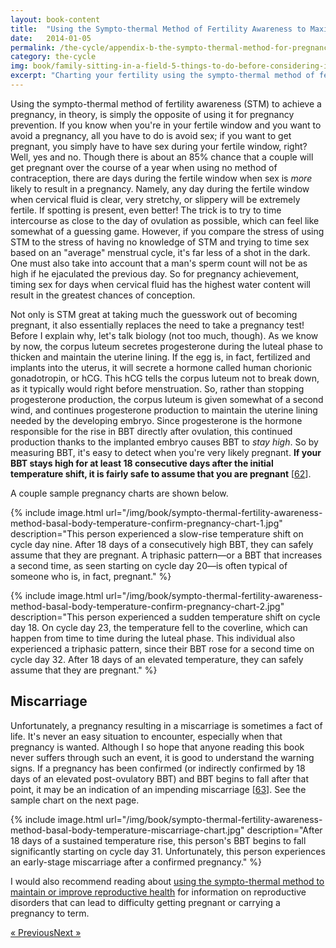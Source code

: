 ```yaml
---
layout: book-content
title:  "Using the Sympto-thermal Method of Fertility Awareness to Maximize Your Chances of Getting Pregnant"
date:   2014-01-05
permalink: /the-cycle/appendix-b-the-sympto-thermal-method-for-pregnancy-assistance/
category: the-cycle
img: book/family-sitting-in-a-field-5-things-to-do-before-considering-infertility.jpg
excerpt: "Charting your fertility using the sympto-thermal method of fertility awareness is a great way to maximize your chances of getting pregnant. Practicing this method helps you pinpoint exactly when you're fertile and at your peak for baby-making. It's simple to learn and practice, even if you have irregular menstrual cycles."
---
```


Using the sympto-thermal method of fertility awareness (STM) to achieve a pregnancy, in theory, is simply the opposite of using it for pregnancy prevention. If you know when you're in your fertile window and you want to avoid a pregnancy, all you have to do is avoid sex; if you want to get pregnant, you simply have to have sex during your fertile window, right? Well, yes and no. Though there is about an 85% chance that a couple will get pregnant over the course of a year when using no method of contraception, there are days during the fertile window when sex is _more_ likely to result in a pregnancy. Namely, any day during the fertile window when cervical fluid is clear, very stretchy, or slippery will be extremely fertile. If spotting is present, even better! The trick is to try to time intercourse as close to the day of ovulation as possible, which can feel like somewhat of a guessing game. However, if you compare the stress of using STM to the stress of having no knowledge of STM and trying to time sex based on an "average" menstrual cycle, it's far less of a shot in the dark. One must also take into account that a man's sperm count will not be as high if he ejaculated the previous day. So for pregnancy achievement, timing sex for days when cervical fluid has the highest water content will result in the greatest chances of conception. 

Not only is STM great at taking much the guesswork out of becoming pregnant, it also essentially replaces the need to take a pregnancy test! Before I explain why, let's talk biology (not too much, though). As we know by now, the corpus luteum secretes progesterone during the luteal phase to thicken and maintain the uterine lining. If the egg is, in fact, fertilized and implants into the uterus, it will secrete a hormone called human chorionic gonadotropin, or hCG. This hCG tells the corpus luteum not to break down, as it typically would right before menstruation. So, rather than stopping progesterone production, the corpus luteum is given somewhat of a second wind, and continues progesterone production to maintain the uterine lining needed by the developing embryo. Since progesterone is the hormone responsible for the rise in BBT directly after ovulation, this continued production thanks to the implanted embryo causes BBT to _stay high_. So by measuring BBT, it's easy to detect when you're very likely pregnant. **If your BBT stays high for at least 18 consecutive days after the initial temperature shift, it is fairly safe to assume that you are pregnant** [<a class="text-link" href="/the-cycle/notes/#note62">62</a>].

A couple sample pregnancy charts are shown below. 


{% include image.html url="/img/book/sympto-thermal-fertility-awareness-method-basal-body-temperature-confirm-pregnancy-chart-1.jpg" description="This person experienced a slow-rise temperature shift on cycle day nine. After 18 days of a consecutively high BBT, they can safely assume that they are pregnant. A triphasic pattern&mdash;or a BBT that increases a second time, as seen starting on cycle day 20&mdash;is often typical of someone who is, in fact, pregnant." %}


{% include image.html url="/img/book/sympto-thermal-fertility-awareness-method-basal-body-temperature-confirm-pregnancy-chart-2.jpg" description="This person experienced a sudden temperature shift on cycle day 18. On cycle day 23, the temperature fell to the coverline, which can happen from time to time during the luteal phase. This individual also experienced a triphasic pattern, since their BBT rose for a second time on cycle day 32. After 18 days of an elevated temperature, they can safely assume that they are pregnant." %}


## Miscarriage ##


Unfortunately, a pregnancy resulting in a miscarriage is sometimes a fact of life. It's never an easy situation to encounter, especially when that pregnancy is wanted. Although I so hope that anyone reading this book never suffers through such an event, it is good to understand the warning signs. If a pregnancy has been confirmed (or indirectly confirmed by 18 days of an elevated post-ovulatory BBT) and BBT begins to fall after that point, it may be an indication of an impending miscarriage [<a class="text-link" href="/the-cycle/notes/#note63">63</a>]. See the sample chart on the next page.


{% include image.html url="/img/book/sympto-thermal-fertility-awareness-method-basal-body-temperature-miscarriage-chart.jpg" description="After 18 days of a sustained temperature rise, this person's BBT begins to fall significantly starting on cycle day 31. Unfortunately, this person experiences an early-stage miscarriage after a confirmed pregnancy." %}


I would also recommend reading about <a class="text-link" href="/the-cycle/appendix-c-the-sympto-thermal-method-for-reproductive-health">using the sympto-thermal method to maintain or improve reproductive health</a> for information on reproductive disorders that can lead to difficulty getting pregnant or carrying a pregnancy to term.


<div class="arrows">
	<p><a class="text-link previous" href="/the-cycle/appendix-a-the-sympto-thermal-method-for-pregnancy-prevention/" title="Previous Excerpt">&laquo; Previous</a><a class="text-link next" href="/the-cycle/appendix-c-the-sympto-thermal-method-for-reproductive-health/" title="Next Excerpt">Next &raquo;</a></p>
</div>